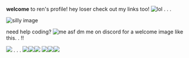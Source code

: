  **welcome** to ren's profile!
hey loser check out my links too! ![lol](https://yokai.crd.co/assets/images/gallery07/7273d0ff.gif?v=b4df531c) . . .


![silly image](https://i.pinimg.com/564x/83/08/67/8308670fbdad905eb696d7ab0b4e9e7d.jpg)

need help coding? ![me asf](https://yokai.crd.co/assets/images/gallery11/733f463b.gif?v=b4df531c) dm me on discord for a welcome image like this. . !!

![](https://biscuit.crd.co/assets/images/gallery03/a9091078.gif?v=532faf5f) . . . ![](https://biscuit.crd.co/assets/images/gallery78/0a891d43.gif?v=532faf5f)![](https://biscuit.crd.co/assets/images/gallery77/ba96c3da.gif?v=532faf5f)![](https://biscuit.crd.co/assets/images/gallery53/54078db7.gif?v=532faf5f)
![](https://biscuit.crd.co/assets/images/gallery67/5c2c1e10.gif?v=532faf5f)![](https://biscuit.crd.co/assets/images/gallery67/d1f0cc22.gif?v=532faf5f)![](https://biscuit2.crd.co/assets/images/gallery23/a85099c1.gif?v=f54c32ff)
